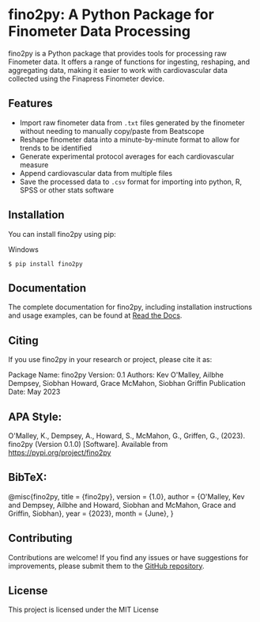 fino2py: A Python Package for Finometer Data Processing
================================================

fino2py is a Python package that provides tools for processing raw Finometer data. It offers a range of functions for ingesting, reshaping, and aggregating data, making it easier to work with cardiovascular data collected using the Finapress Finometer device.

Features
--------
- Import raw finometer data from `.txt` files generated by the finometer without needing to manually copy/paste from Beatscope
- Reshape finometer data into a minute-by-minute format to allow for trends to be identified
- Generate experimental protocol averages for each cardiovascular measure
- Append cardiovascular data from multiple files
- Save the processed data to `.csv` format for importing into python, R, SPSS or other stats software

Installation
------------
You can install fino2py using pip:

Windows

```
$ pip install fino2py
```


Documentation
-------------
The complete documentation for fino2py, including installation instructions and usage examples, can be found at [Read the Docs](https://fino2py.readthedocs.io/en/latest/).

Citing
------
If you use fino2py in your research or project, please cite it as:

Package Name: fino2py
Version: 0.1
Authors: Kev O'Malley, Ailbhe Dempsey, Siobhan Howard, Grace McMahon, Siobhan Griffin
Publication Date: May 2023

APA Style:
------------
O'Malley, K., Dempsey, A., Howard, S., McMahon, G., Griffen, G., (2023). fino2py (Version 0.1.0) [Software]. Available from https://pypi.org/project/fino2py


BibTeX:
------------
@misc{fino2py,
  title = {fino2py},
  version = {1.0},
  author = {O'Malley, Kev and Dempsey, Ailbhe and Howard, Siobhan and McMahon, Grace and Griffin, Siobhan},
  year = {2023},
  month = {June},
}


Contributing
------------
Contributions are welcome! If you find any issues or have suggestions for improvements, please submit them to the [GitHub repository](https://github.com/spider-z3r0/fino2py).


License
-------
This project is licensed under the MIT License


